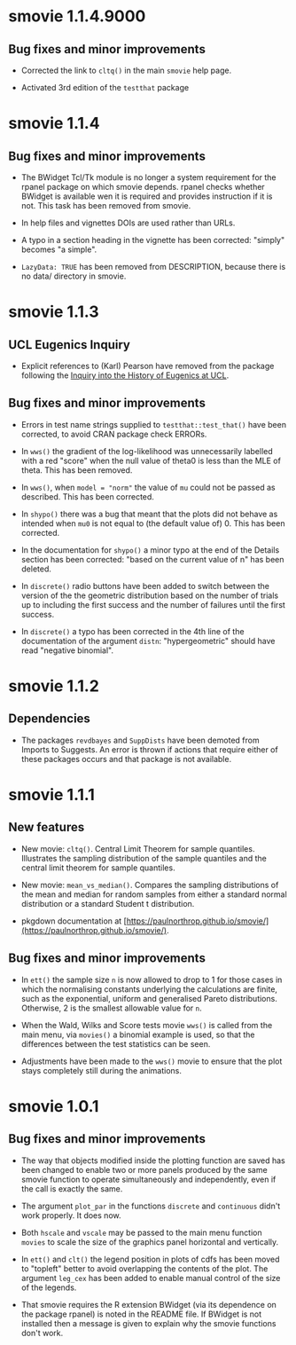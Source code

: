 # smovie 1.1.4.9000

## Bug fixes and minor improvements

* Corrected the link to `cltq()` in the main `smovie` help page.

* Activated 3rd edition of the `testthat` package

# smovie 1.1.4

## Bug fixes and minor improvements

* The BWidget Tcl/Tk module is no longer a system requirement for the rpanel package on which smovie depends.  rpanel checks whether BWidget is available wen it is required and provides instruction if it is not.  This task has been removed from smovie.

* In help files and vignettes DOIs are used rather than URLs.

* A typo in a section heading in the vignette has been corrected: "simply" becomes "a simple".

* `LazyData: TRUE` has been removed from DESCRIPTION, because there is no data/ directory in smovie.

# smovie 1.1.3

## UCL Eugenics Inquiry

* Explicit references to (Karl) Pearson have removed from the package following the [Inquiry into the History of Eugenics at UCL](https://www.ucl.ac.uk/provost/inquiry-history-eugenics-ucl).

## Bug fixes and minor improvements

* Errors in test name strings supplied to `testthat::test_that()` have been corrected, to avoid CRAN package check ERRORs.

* In `wws()` the gradient of the log-likelihood was unnecessarily labelled with a red "score" when the null value of theta0 is less than the MLE of theta.  This has been removed.

* In `wws()`, when `model = "norm"` the value of `mu` could not be passed as described.  This has been corrected.

* In `shypo()` there was a bug that meant that the plots did not behave as intended when `mu0` is not equal to (the default value of) 0.  This has been corrected.

* In the documentation for `shypo()` a minor typo at the end of the Details section has been corrected: "based on the current value of n" has been deleted.

* In `discrete()` radio buttons have been added to switch between the version of the the geometric distribution based on the number of trials up to including the first success and the number of failures until the first success.

* In `discrete()` a typo has been corrected in the 4th line of the documentation of the argument `distn`: "hypergeometric" should have read "negative binomial".

# smovie 1.1.2

## Dependencies

* The packages `revdbayes` and `SuppDists` have been demoted from Imports to Suggests.  An error is thrown if actions that require either of these packages occurs and that package is not available.

# smovie 1.1.1

## New features

* New movie: `cltq()`.  Central Limit Theorem for sample quantiles.  Illustrates the sampling distribution of the sample quantiles and the central limit theorem for sample quantiles.

* New movie: `mean_vs_median()`.  Compares the sampling distributions of the mean and median for random samples from either a standard normal distribution or a standard Student t distribution.

* pkgdown documentation at [https://paulnorthrop.github.io/smovie/](https://paulnorthrop.github.io/smovie/).

## Bug fixes and minor improvements

* In `ett()` the sample size `n` is now allowed to drop to 1 for those cases in which the normalising constants underlying the calculations are finite, such as the exponential, uniform and generalised Pareto distributions.  Otherwise, 2 is the smallest allowable value for `n`.

* When the Wald, Wilks and Score tests movie `wws()` is called from the main menu, via `movies()` a binomial example is used, so that the differences between the test statistics can be seen.

* Adjustments have been made to the `wws()` movie to ensure that the plot stays completely still during the animations.

# smovie 1.0.1

## Bug fixes and minor improvements

* The way that objects modified inside the plotting function are saved has been changed to enable two or more panels produced by the same smovie function to operate simultaneously and independently, even if the call is exactly the same.

* The argument `plot_par` in the functions `discrete` and `continuous` didn't work properly.  It does now.

* Both `hscale` and `vscale` may be passed to the main menu function `movies` to scale the size of the graphics panel horizontal and vertically.

* In `ett()` and `clt()` the legend position in plots of cdfs has been moved to "topleft" better to avoid overlapping the contents of the plot.  The argument `leg_cex` has been added to enable manual control of the size of the legends.

* That smovie requires the R extension BWidget (via its dependence on the package rpanel) is noted in the README file. If BWidget is not installed then a message is given to explain why the smovie functions don't work.

